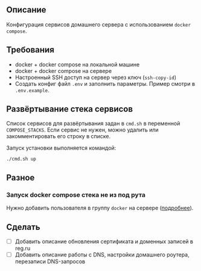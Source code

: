 ## Описание

Конфигурация сервисов домашнего сервера с использованием `docker compose`.

## Требования
- docker + docker compose на локальной машине
- docker + docker compose на сервере
- Настроенный SSH доступ на сервер через ключ (`ssh-copy-id`)
- Создать конфиг файл `.env` и заполнить параметры. Пример смотри в `.env.example`.

## Развёртывание стека сервисов

Список сервисов для развёртывания задан в `cmd.sh` в переменной `COMPOSE_STACKS`.
Если сервис не нужен, можно удалить или закомментировать его строку в списке.

Запуск установки выполняется командой:

```
./cmd.sh up
```

## Разное

### Запуск docker compose стека не из под рута

Нужно добавить пользователя в группу `docker` на сервере ([подробнее](https://docs.docker.com/engine/install/linux-postinstall/#manage-docker-as-a-non-root-user)).

## Сделать

- [ ] Добавить описание обновления сертификата и доменных записей в reg.ru
- [ ] Добавить описание работы с DNS, настройки домашнего роутера, перезаписи DNS-запросов
